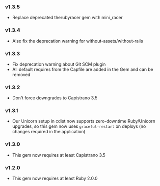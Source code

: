### v1.3.5

- Replace deprecated therubyracer gem with mini_racer

### v1.3.4

- Also fix the deprecation warning for without-assets/without-rails

### v1.3.3

- Fix deprecation warning about Git SCM plugin
- All default requires from the Capfile are added in the Gem and can be removed

### v1.3.2

- Don't force downgrades to Capistrano 3.5

### v1.3.1

- Our Unicorn setup in cdist now supports zero-downtime Ruby/Unicorn upgrades, so this gem now uses `graceful-restart` on deploys (no changes required in the application)

### v1.3.0

- This gem now requires at least Capistrano 3.5

### v1.2.0

- This gem now requires at least Ruby 2.0.0
